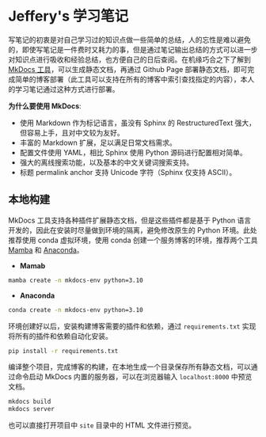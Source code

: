 # Jeffery's 学习笔记

写笔记的初衷是对自己学习过的知识点做一些简单的总结，人的忘性是难以避免的，即使写笔记是一件费时又耗力的事，但是通过笔记输出总结的方式可以进一步对知识点进行吸收和经验总结，也方便自己的日后查阅。在机缘巧合之下了解到 [MkDocs 工具](https://www.mkdocs.org/)，可以生成静态文档，再通过 Github Page 部署静态文档，即可完成简单的博客部署（此工具可以支持在所有的博客中索引查找指定的内容），本人的学习笔记通过这种方式进行部署。

**为什么要使用 MkDocs**:

* 使用 Markdown 作为标记语言，虽没有 Sphinx 的 RestructuredText 强大，但容易上手，且对中文较为友好。
* 丰富的 Markdown 扩展，足以满足日常文档需求。
* 配置文件使用 YAML，相比 Sphinx 使用 Python 源码进行配置相对简单。
* 强大的离线搜索功能，以及基本的中文关键词搜索支持。
* 标题 permalink anchor 支持 Unicode 字符（Sphinx 仅支持 ASCII）。

## 本地构建

MkDocs 工具支持各种插件扩展静态文档，但是这些插件都是基于 Python 语言开发的，因此在安装时尽量做到环境的隔离，避免修改原生的 Python 环境。此处推荐使用 conda 虚拟环境，使用 conda 创建一个服务博客的环境，推荐两个工具 [Mamba](https://mamba.readthedocs.io/en/latest/) 和 [Anaconda](https://www.anaconda.com/)。

- **Mamab**

```bash
mamba create -n mkdocs-env python=3.10
```

- **Anaconda**

```bash
conda create -n mkdocs-env python=3.10
```

环境创建好以后，安装构建博客需要的插件和依赖，通过 `requirements.txt` 实现将所有的插件和依赖自动化安装。

```bash
pip install -r requirements.txt
```

编译整个项目，完成博客的构建，在本地生成一个目录保存所有静态文档，可以通过命令启动 MkDocs 内置的服务器，可以在浏览器输入 `localhost:8000` 中预览文档。

```bash
mkdocs build
mkdocs server
```

也可以直接打开项目中 `site` 目录中的 HTML 文件进行预览。
